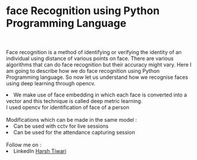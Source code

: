 # face Recognition using Python Programming Language
<br><br>
Face recognition is a method of identifying or verifying the identity of an individual using distance of various points on face. There are various algorithms that can do face recognition but their accuracy might vary. Here I am going to describe how we do face recognition using Python Programming language. So now let us understand how we recognise faces using deep learning through opencv.
<li>
We make use of face embedding in which each face is converted into a vector and this technique is called deep metric learning.
<br>
I used opencv for identification of face of a person
<br><br>
Modifications which can be made in the same model :
<br>
<li>
Can be used with cctv for live sessions
<li>
Can be used for the attendance capturing session
<br>
<br>
Follow me on :
<li> LinkedIn <a href="https://www.linkedin.com/in/harsh-tiwari-a65406179">Harsh Tiwari</a>

<br>
